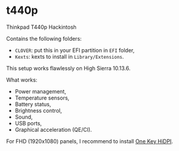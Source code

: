 # t440p
Thinkpad T440p Hackintosh

Contains the following folders:

- `CLOVER`: put this in your EFI partition in `EFI` folder,
- `Kexts`: kexts to install in `Library/Extensions`.

This setup works flawlessly on High Sierra 10.13.6.

What works:

- Power management,
- Temperature sensors,
- Battery status,
- Brightness control,
- Sound,
- USB ports,
- Graphical acceleration (QE/CI).

For FHD (1920x1080) panels, I recommend to install [One Key HiDPI](https://github.com/xzhih/one-key-hidpi).

